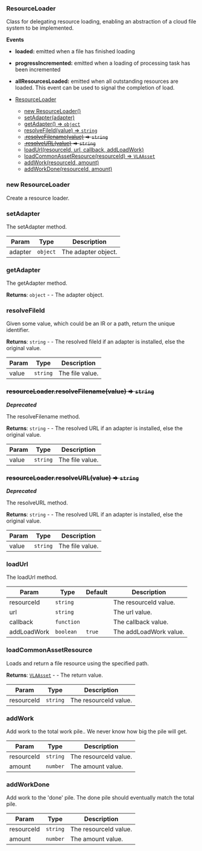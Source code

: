 <a name="ResourceLoader"></a>

### ResourceLoader
Class for delegating resource loading, enabling an abstraction of a cloud file system to be implemented.

**Events**
* **loaded:** emitted when a file has finished loading
* **progressIncremented:** emitted when a loading of processing task has been incremented
* **allResourcesLoaded:** emitted when all outstanding resources are loaded. This event can be used to signal the completion of load.



* [ResourceLoader](#ResourceLoader)
    * [new ResourceLoader()](#new-ResourceLoader)
    * [setAdapter(adapter)](#setAdapter)
    * [getAdapter() ⇒ <code>object</code>](#getAdapter)
    * [resolveFileId(value) ⇒ <code>string</code>](#resolveFileId)
    * ~~[.resolveFilename(value)](#ResourceLoader+resolveFilename) ⇒ <code>string</code>~~
    * ~~[.resolveURL(value)](#ResourceLoader+resolveURL) ⇒ <code>string</code>~~
    * [loadUrl(resourceId, url, callback, addLoadWork)](#loadUrl)
    * [loadCommonAssetResource(resourceId) ⇒ <code>VLAAsset</code>](#loadCommonAssetResource)
    * [addWork(resourceId, amount)](#addWork)
    * [addWorkDone(resourceId, amount)](#addWorkDone)

<a name="new_ResourceLoader_new"></a>

### new ResourceLoader
Create a resource loader.

<a name="ResourceLoader+setAdapter"></a>

### setAdapter
The setAdapter method.



| Param | Type | Description |
| --- | --- | --- |
| adapter | <code>object</code> | The adapter object. |

<a name="ResourceLoader+getAdapter"></a>

### getAdapter
The getAdapter method.


**Returns**: <code>object</code> - - The adapter object.  
<a name="ResourceLoader+resolveFileId"></a>

### resolveFileId
Given some value, which could be an IR or a path, return the unique identifier.


**Returns**: <code>string</code> - - The resolved fileId if an adapter is installed, else the original value.  

| Param | Type | Description |
| --- | --- | --- |
| value | <code>string</code> | The file value. |

<a name="ResourceLoader+resolveFilename"></a>

### ~~resourceLoader.resolveFilename(value) ⇒ <code>string</code>~~
***Deprecated***

The resolveFilename method.


**Returns**: <code>string</code> - - The resolved URL if an adapter is installed, else the original value.  

| Param | Type | Description |
| --- | --- | --- |
| value | <code>string</code> | The file value. |

<a name="ResourceLoader+resolveURL"></a>

### ~~resourceLoader.resolveURL(value) ⇒ <code>string</code>~~
***Deprecated***

The resolveURL method.


**Returns**: <code>string</code> - - The resolved URL if an adapter is installed, else the original value.  

| Param | Type | Description |
| --- | --- | --- |
| value | <code>string</code> | The file value. |

<a name="ResourceLoader+loadUrl"></a>

### loadUrl
The loadUrl method.



| Param | Type | Default | Description |
| --- | --- | --- | --- |
| resourceId | <code>string</code> |  | The resourceId value. |
| url | <code>string</code> |  | The url value. |
| callback | <code>function</code> |  | The callback value. |
| addLoadWork | <code>boolean</code> | <code>true</code> | The addLoadWork value. |

<a name="ResourceLoader+loadCommonAssetResource"></a>

### loadCommonAssetResource
Loads and return a file resource using the specified path.


**Returns**: <code>[VLAAsset](api/SceneTree/VLAAsset.md)</code> - - The return value.  

| Param | Type | Description |
| --- | --- | --- |
| resourceId | <code>string</code> | The resourceId value. |

<a name="ResourceLoader+addWork"></a>

### addWork
Add work to the total work pile.. We never know how big the pile will get.



| Param | Type | Description |
| --- | --- | --- |
| resourceId | <code>string</code> | The resourceId value. |
| amount | <code>number</code> | The amount value. |

<a name="ResourceLoader+addWorkDone"></a>

### addWorkDone
Add work to the 'done' pile. The done pile should eventually match the total pile.



| Param | Type | Description |
| --- | --- | --- |
| resourceId | <code>string</code> | The resourceId value. |
| amount | <code>number</code> | The amount value. |

